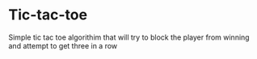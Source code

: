 # Tic-tac-toe
Simple tic tac toe algorithim that will try to block the player from winning and attempt to get three in a row

